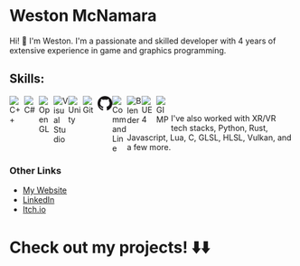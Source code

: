 # Weston McNamara

Hi! :wave: I'm Weston. I'm a passionate and skilled developer with 4 years of extensive experience in game and graphics programming. 

## Skills:
[<img align="left" alt="C++" width="26px" src="https://raw.githubusercontent.com/isocpp/logos/master/cpp_logo.png" />](https://www.cplusplus.com/)
[<img align="left" alt="C#" width="26px" src="https://johobase.com/jb/wp-content/uploads/csharp-logo-hexagon-300.png" />](https://docs.microsoft.com/en-us/dotnet/csharp/)
[<img align="left" alt="OpenGL" width="26px" src="https://cdn.freebiesupply.com/logos/large/2x/opengl-1-logo-png-transparent.png" />](https://www.opengl.org//)
[<img align="left" margin="10px" alt="Visual Studio" width="26px" src="https://upload.wikimedia.org/wikipedia/commons/thumb/c/cd/Visual_Studio_2017_Logo.svg/1200px-Visual_Studio_2017_Logo.svg.png" />](https://visualstudio.microsoft.com/)
[<img align="left" alt="Unity" width="26px" src="https://cdn.wikitude.com/static-website/2017/09/26172454/unity-icon-vector-logo.png" />](https://unity.com/)
[<img align="left" alt="Git" width="26px" src="https://git-scm.com/images/logos/downloads/Git-Icon-1788C.png" />](https://git-scm.com/)
[<img align="left" alt="GitHub" width="26px" src="https://raw.githubusercontent.com/github/explore/78df643247d429f6cc873026c0622819ad797942/topics/github/github.png" />](https://github.com/)
[<img align="left" alt="Command Line" width="26px" src="https://deow9bq0xqvbj.cloudfront.net/image-logo/1769310/powershell.png" />](https://docs.microsoft.com/en-us/powershell/)
[<img align="left" alt="Blender" width="26px" src="https://upload.wikimedia.org/wikipedia/commons/thumb/0/0c/Blender_logo_no_text.svg/1251px-Blender_logo_no_text.svg.png" />](https://www.blender.org/)
[<img align="left" alt="UE4" width="26px" src="https://cdn.iconscout.com/icon/free/png-512/unreal-engine-555438.png" />](https://www.unrealengine.com)
[<img align="left" alt="GIMP" width="26px" src="https://upload.wikimedia.org/wikipedia/commons/thumb/4/45/The_GIMP_icon_-_gnome.svg/1200px-The_GIMP_icon_-_gnome.svg.png" />](https://www.gimp.org/)
<br /> 
 
 I've also worked with XR/VR tech stacks, Python, Rust, Javascript, Lua, C, GLSL, HLSL, Vulkan, and a few more.
 
 ### Other Links
- [My Website](https://www.wmcnamara.com/)
- [LinkedIn](https://www.linkedin.com/in/wmcnamara-in/)
- [Itch.io](https://westmac.itch.io/)

# Check out my projects! :arrow_down::arrow_down:
